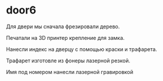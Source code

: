 # door6

Для двери мы сначала фрезировали дерево.

Печатали на 3D принтер крепление для замка.

Нанесли индекс на дверцу с помощью краски и трафарета.

Трафарет изготовле из фонеры лазерной резкой.

Имя под номером нанесли лазерной гравировкой
